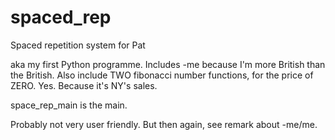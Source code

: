 spaced_rep
==========

Spaced repetition system for Pat

aka my first Python programme.
Includes -me because I'm more British than the British.
Also include TWO fibonacci number functions, for the price of ZERO. Yes. Because it's NY's sales.

space_rep_main is the main. 

Probably not very user friendly. But then again, see remark about -me/me.

